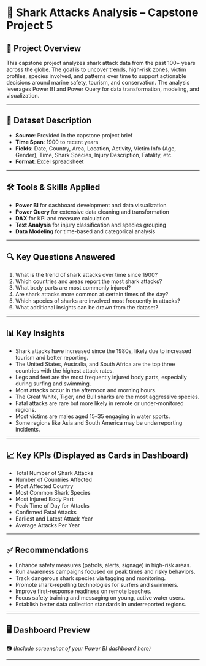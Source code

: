 # 🦈 Shark Attacks Analysis – Capstone Project 5

## 📌 Project Overview

This capstone project analyzes shark attack data from the past 100+ years across the globe. The goal is to uncover trends, high-risk zones, victim profiles, species involved, and patterns over time to support actionable decisions around marine safety, tourism, and conservation. The analysis leverages Power BI and Power Query for data transformation, modeling, and visualization.

---

## 📂 Dataset Description

- **Source**: Provided in the capstone project brief
- **Time Span**: 1900 to recent years
- **Fields**: Date, Country, Area, Location, Activity, Victim Info (Age, Gender), Time, Shark Species, Injury Description, Fatality, etc.
- **Format**: Excel spreadsheet

---

## 🛠️ Tools & Skills Applied

- **Power BI** for dashboard development and data visualization
- **Power Query** for extensive data cleaning and transformation
- **DAX** for KPI and measure calculation
- **Text Analysis** for injury classification and species grouping
- **Data Modeling** for time-based and categorical analysis

---

## 🔍 Key Questions Answered

1. What is the trend of shark attacks over time since 1900?
2. Which countries and areas report the most shark attacks?
3. What body parts are most commonly injured?
4. Are shark attacks more common at certain times of the day?
5. Which species of sharks are involved most frequently in attacks?
6. What additional insights can be drawn from the dataset?

---

## 📊 Key Insights

- Shark attacks have increased since the 1980s, likely due to increased tourism and better reporting.
- The United States, Australia, and South Africa are the top three countries with the highest attack rates.
- Legs and feet are the most frequently injured body parts, especially during surfing and swimming.
- Most attacks occur in the afternoon and morning hours.
- The Great White, Tiger, and Bull sharks are the most aggressive species.
- Fatal attacks are rare but more likely in remote or under-monitored regions.
- Most victims are males aged 15–35 engaging in water sports.
- Some regions like Asia and South America may be underreporting incidents.

---

## 📈 Key KPIs (Displayed as Cards in Dashboard)

- Total Number of Shark Attacks
- Number of Countries Affected
- Most Affected Country
- Most Common Shark Species
- Most Injured Body Part
- Peak Time of Day for Attacks
- Confirmed Fatal Attacks
- Earliest and Latest Attack Year
- Average Attacks Per Year

---

## ✅ Recommendations

- Enhance safety measures (patrols, alerts, signage) in high-risk areas.
- Run awareness campaigns focused on peak times and risky behaviors.
- Track dangerous shark species via tagging and monitoring.
- Promote shark-repelling technologies for surfers and swimmers.
- Improve first-response readiness on remote beaches.
- Focus safety training and messaging on young, active water users.
- Establish better data collection standards in underreported regions.

---

## 🖥️ Dashboard Preview

📷 *(Include screenshot of your Power BI dashboard here)*

---

